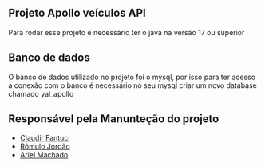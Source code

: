 ## Projeto Apollo veículos API
Para rodar esse projeto é necessário ter o java na versão 17 ou superior
## Banco de dados
O banco de dados utilizado no projeto foi o mysql, por isso para ter acesso 
a conexão com o banco é necessário no seu mysql criar um novo database chamado
yal_apollo 

## Responsável pela Manunteção do projeto
- [Claudir Fantuci](https://github.com/ClaudirFantuci)
- [Rômulo Jordão](https://github.com/RomuloJB)
- [Ariel Machado](https://github.com/ArielMcR)